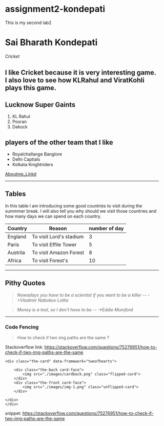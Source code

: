 # assignment2-kondepati
This is my second lab2 

# Sai Bharath Kondepati
###### Cricket
I like **Cricket** because it is very interesting game. I also love to see how **KLRahul** and **ViratKohli** plays this game.
----
## Lucknow Super Gaints
1. KL Rahul
2. Pooran
3. Dekock

## players of the other team that I like
* Royalchallange Banglore
* Delhi Captials
* Kolkata Knightriders

[Aboutme_Linkd](AboutMe.md)

---
## Tables
In this table I am introducing some good countries to visit during the summmer break. I will also tell you why should we visit those countries and how many days we can spend on each country.

| Country| Reason| number of day|
|------------|-----------|------------------|
|England|To visit Lord's stadium|3|
|Paris|To visit Effile Tower|5|
|Austrila|To visit Amazon Forest|8|
|Africa|To visit Forest's|10|

---

## Pithy Quotes 

> *Nowadays you have to be a scientist if you want to be a killer --*
 *->Vladimir Nabokov Lolita* 

> *Money is a tool, so I don't have to be --*
*->Eddie Mumford*

---

### Code Fencing

> How to check if two img paths are the same ?

Stackoverflow link: <https://stackoverflow.com/questions/75276951/how-to-check-if-two-img-paths-are-the-same>

```<div class="main-card-container">
<div class="the-card" data-framework="twoofhearts">

    <div class="the-back card-face">
        <img src="./images/cardback.png" class="flipped-card"> 
    </div>
    <div class="the-front card-face">
        <img src="./images/img-1.png" class="unflipped-card"> 
    </div>

</div>        
</div>
```
snippet: <https://stackoverflow.com/questions/75276951/how-to-check-if-two-img-paths-are-the-same>

